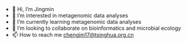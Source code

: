 - 👋 Hi, I’m Jingmin
- 👀 I’m interested in metagenomic data analyses
- 🌱 I’m currently learning metagenomic data analyses
- 💞️ I’m looking to collaborate on bioinformatics and microbial ecology
- 📫 How to reach me chengjm17@tsinghua.org.cn

<!---
JingminCheng/JingminCheng is a ✨ special ✨ repository because its `README.md` (this file) appears on your GitHub profile.
You can click the Preview link to take a look at your changes.
--->
